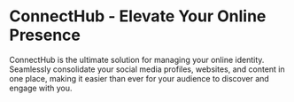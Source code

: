 # ConnectHub - Elevate Your Online Presence

ConnectHub is the ultimate solution for managing your online identity. Seamlessly consolidate your social media profiles, websites, and content in one place, making it easier than ever for your audience to discover and engage with you.